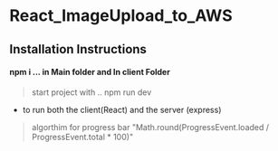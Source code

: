 # React_ImageUpload_to_AWS

## Installation Instructions

#### npm i ... in Main folder and In client Folder


> start project with .. npm run dev

- to run both the client(React) and the server (express)


> algorthim for progress bar "Math.round(ProgressEvent.loaded / ProgressEvent.total * 100)"